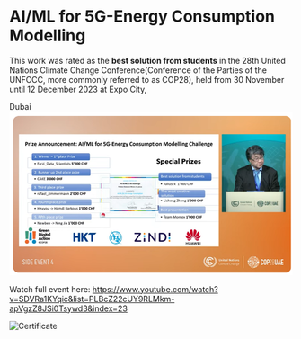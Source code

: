 # AI/ML for 5G-Energy Consumption Modelling  

This work was rated as the **best solution from students** in the 28th United Nations Climate Change Conference(Conference of the Parties of the UNFCCC, more commonly referred to as COP28), held from 30 November until 12 December 2023 at Expo City, 

Dubai ![Final](Images/COP28.png)

Watch full event here: https://www.youtube.com/watch?v=SDVRa1KYqic&list=PLBcZ22cUY9RLMkm-apVgzZ8JSi0Tsywd3&index=23

![Certificate](/Images/Student_Julius.png)
